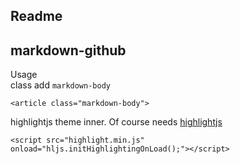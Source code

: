 Readme
-----
## markdown-github 
Usage   
class add `markdown-body`
``` 
<article class="markdown-body">
```
highlightjs theme inner. Of course needs [highlightjs](https://highlightjs.org/usage/)
```
<script src="highlight.min.js" onload="hljs.initHighlightingOnLoad();"></script>
```
